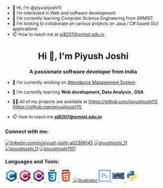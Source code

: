 - 👋 Hi, I’m @piyushjoshi11
- 👀 I’m interested in Web and software development.
- 🌱 I’m currently learning Computer Science Engineering from SRMIST.
- 💞️ I’m looking to collaborate on various projects on Java / C# based GUI applications 
- 📫 How to reach me at pj8207@srmist.edu.in

<!---
piyushjoshi11/piyushjoshi11 is a ✨ special ✨ repository because its `README.md` (this file) appears on your GitHub profile.
You can click the Preview link to take a look at your changes.
--->
<h1 align="center">Hi 👋, I'm Piyush Joshi</h1>
<h3 align="center">A passionate software developer from India</h3>

- 🔭 I’m currently working on [Attendance Management System](https://github.com/piyushjoshi11/attendance_mgt_system)

- 🌱 I’m currently learning **Web development, Data Analysis , DSA**

- 👨‍💻 All of my projects are available at [https://github.com/piyushjoshi11](https://github.com/piyushjoshi11)

- 📫 How to reach me **pj8207@srmist.edu.in**

<h3 align="left">Connect with me:</h3>
<p align="left">
<a href="https://linkedin.com/in/linkedin.com/in/piyush-joshi-a02368145" target="blank"><img align="center" src="https://raw.githubusercontent.com/rahuldkjain/github-profile-readme-generator/master/src/images/icons/Social/linked-in-alt.svg" alt="linkedin.com/in/piyush-joshi-a02368145" height="30" width="40" /></a>
<a href="https://instagram.com/piyushjoshi_11" target="blank"><img align="center" src="https://raw.githubusercontent.com/rahuldkjain/github-profile-readme-generator/master/src/images/icons/Social/instagram.svg" alt="piyushjoshi_11" height="30" width="40" /></a>
<a href="https://www.hackerrank.com/piyushjoshi_11" target="blank"><img align="center" src="https://raw.githubusercontent.com/rahuldkjain/github-profile-readme-generator/master/src/images/icons/Social/hackerrank.svg" alt="piyushjoshi_11" height="30" width="40" /></a>
<a href="https://auth.geeksforgeeks.org/user/piyushjoshi1101" target="blank"><img align="center" src="https://raw.githubusercontent.com/rahuldkjain/github-profile-readme-generator/master/src/images/icons/Social/geeks-for-geeks.svg" alt="piyushjoshi1101" height="30" width="40" /></a>
</p>

<h3 align="left">Languages and Tools:</h3>
<p align="left"> <a href="https://www.cprogramming.com/" target="_blank"> <img src="https://raw.githubusercontent.com/devicons/devicon/master/icons/c/c-original.svg" alt="c" width="40" height="40"/> </a> <a href="https://www.w3schools.com/cpp/" target="_blank"> <img src="https://raw.githubusercontent.com/devicons/devicon/master/icons/cplusplus/cplusplus-original.svg" alt="cplusplus" width="40" height="40"/> </a> <a href="https://www.w3schools.com/cs/" target="_blank"> <img src="https://raw.githubusercontent.com/devicons/devicon/master/icons/csharp/csharp-original.svg" alt="csharp" width="40" height="40"/> </a> <a href="https://www.w3schools.com/css/" target="_blank"> <img src="https://raw.githubusercontent.com/devicons/devicon/master/icons/css3/css3-original-wordmark.svg" alt="css3" width="40" height="40"/> </a> <a href="https://www.w3.org/html/" target="_blank"> <img src="https://raw.githubusercontent.com/devicons/devicon/master/icons/html5/html5-original-wordmark.svg" alt="html5" width="40" height="40"/> </a> <a href="https://www.adobe.com/in/products/illustrator.html" target="_blank"> <img src="https://www.vectorlogo.zone/logos/adobe_illustrator/adobe_illustrator-icon.svg" alt="illustrator" width="40" height="40"/> </a> <a href="https://www.photoshop.com/en" target="_blank"> <img src="https://raw.githubusercontent.com/devicons/devicon/master/icons/photoshop/photoshop-line.svg" alt="photoshop" width="40" height="40"/> </a> <a href="https://www.php.net" target="_blank"> <img src="https://raw.githubusercontent.com/devicons/devicon/master/icons/php/php-original.svg" alt="php" width="40" height="40"/> </a> <a href="https://www.python.org" target="_blank"> <img src="https://raw.githubusercontent.com/devicons/devicon/master/icons/python/python-original.svg" alt="python" width="40" height="40"/> </a> </p>
